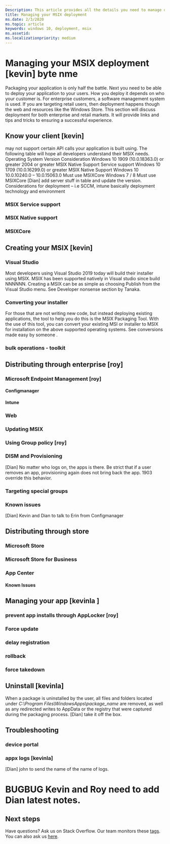 ```yaml
---
Description: This article provides all the details you need to manage deploying you MSIX applications in an enteroprise environment.  This article is targeted at enterprise and IT developers.
title: Managing your MSIX deployment
ms.date: 2/3/2020
ms.topic: article
keywords: windows 10, deployment, msix
ms.assetid:  
ms.localizationpriority: medium
---
```


# Managing your MSIX deployment [kevin] byte nme


Packaging your application is only half the battle.  Next you need to be able to deploy your application to your users.  How you deploy it depends on who your customer is.  For enterprise customers, a software management system is used.  If you are targeting retail users, then deployment happens though the web and resources like the Windows Store.
This section will discuss deployment for both enterprise and retail markets.  It will provide links and tips and tricks to ensuring a successful experience.


## Know your client [kevin]

may not support certain API calls your application is built using.   The following table will hope all developers understand their MSIX needs. 
Operating System	Version	Consideration
Windows 10	1909 (10.0.18363.0) or greater 2004 or greater 	MSIX Native Support
Service support
Windows 10	1709 (10.0.16299.0) or greater	MSIX Native Support
Windows 10	10.0.10240.0 – 10.0.15063.0	Must use MSIXCore
Windows 7 / 8		Must use MSIXCore
[Dian] add server stuff in table and update the version. Considerations for deployment – i.e SCCM, intune basically deployment technology and environment 

### MSIX Service support
### MSIX Native support
### MSIXCore

## Creating your MSIX [kevin]

### Visual Studio
Most developers using Visual Studio 2019 <link> today will build their installer using MSIX.  MSIX has been supported natively in Visual studio since build NNNNNN.  Creating a MSIX can be as simple as choosing Publish from the Visual Studio menu.  See Developer nonsense section by Tanaka. <link> 
### Converting your installer
For those that are not writing new code, but instead deploying existing applications, the tool to help you do this is the MSIX Packaging Tool.  With the use of this tool, you can convert your existing MSI or installer to MSIX for installation on the above supported operating systems.  See conversions made easy by someone <link>.
### 	bulk operations - toolkit

##	Distributing through enterprise [roy]
### Microsoft Endpoint Management [roy]
####	Configmanager 
####	Intune
###	Web
###	Updating MSIX
###	Using Group policy [roy]

###	DISM and Provisioning
[Dian] No matter who logs on, the apps is there. Be strict that if a user removes an app, provisioning again does not bring back the app. 1903 override this behavior. 
###	Targeting special groups
###	Known issues
[Dian] Kevin and Dian to talk to Erin from Configmanager 
## Distributing through store
### Microsoft Store
### Microsoft Store for Business
### App Center
#### Known Issues
## Managing your app [kevinla ]
###	prevent app installs through AppLocker [roy]
### Force update
### delay registration
### rollback
### force takedown 
 
## Uninstall [kevinla]
When a package is uninstalled by the user, all files and folders located under *C:\Program Files\WindowsApps\package_name* are removed, as well as any redirected writes to AppData or the registry that were captured during the packaging process.
[Dian] take it off the box. 
## Troubleshooting

### device portal 
### appx logs [kevinla]
[Dian] john to send the name of the name of logs. 
            

# BUGBUG  Kevin and Roy need to add Dian latest notes.

## Next steps

Have questions? Ask us on Stack Overflow. Our team monitors these [tags](https://stackoverflow.com/questions/tagged/project-centennial+or+desktop-bridge). You can also ask us [here](https://social.msdn.microsoft.com/Forums/en-US/home?filter=alltypes&sort=relevancedesc&searchTerm=%5BDesktop%20Converter%5D).
